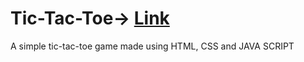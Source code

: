 # Tic-Tac-Toe-> [Link](https://tic-tac-toe-eab3f5.netlify.app/)
A simple tic-tac-toe game made using HTML, CSS and JAVA SCRIPT
